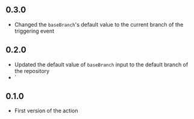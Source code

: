 ## 0.3.0

- Changed the `baseBranch`'s default value to the current branch of the triggering event

## 0.2.0

- Updated the default value of `baseBranch` input to the default branch of the repository
- `
## 0.1.0

- First version of the action

